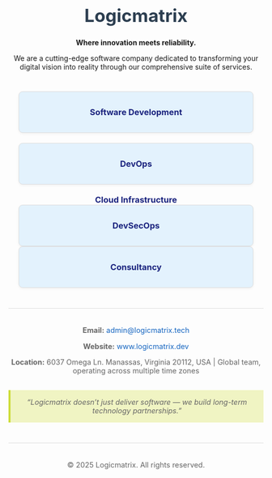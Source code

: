
<h1  align="center" style="font-size: 2.2rem; color: #2c3e50;">Logicmatrix</h1>
<p  align="center"><strong>Where innovation meets reliability.</strong></p>
<p  align="center">We are a cutting-edge software company dedicated to transforming your digital vision into reality through
    our comprehensive suite of services.</p>
<h2style="font-size: 1.5rem; color: #2c3e50; margin-top: 40px; border-bottom: 1px solid #181616; padding-bottom:5px;"></h2>
<h2 align="center"></h2>
<div style="max-width: 800px; margin: 40px auto; padding: 0 20px;">

<div style="display: flex; flex-wrap: wrap; gap: 20px; justify-content: center; margin-top: 30px;">
<div style="flex: 1 1 250px; background: #e3f2fd; border-radius: 8px; border: 1px solid #ddd; padding: 30px; text-align: center; box-shadow: 0 2px 5px rgba(0,0,0,0.05);">
<h3 style="margin: 0; color: #1a237e;">Software Development</h3>
</div>
<div style="flex: 1 1 250px; background: #e3f2fd; border-radius: 8px; border: 1px solid #ddd; padding: 30px; text-align: center; box-shadow: 0 2px 5px rgba(0,0,0,0.05);">
<h3 style="margin: 0; color: #1a237e;">DevOps</h3>
</div>
<divstyle="flex: 1 1 250px; background: #e3f2fd; border-radius: 8px; border: 1px solid #ddd; padding: 30px; text-align: center; box-shadow: 0 2px 5px rgba(0,0,0,0.05);">
<h3 style="margin: 0; color: #1a237e;">Cloud Infrastructure</h3>
</div>

<div style="flex: 1 1 250px; background: #e3f2fd; border-radius: 8px; border: 1px solid #ddd; padding: 30px; text-align: center; box-shadow: 0 2px 5px rgba(0,0,0,0.05);">
<h3 style="margin: 0; color: #1a237e;">DevSecOps</h3>
</div>
<div style="flex: 1 1 250px; background: #e3f2fd; border-radius: 8px; border: 1px solid #ddd; padding: 30px; text-align: center; box-shadow: 0 2px 5px rgba(0,0,0,0.05);">
<h3 style="margin: 0; color: #1a237e;">Consultancy</h3>
</div>
</div>
<div style="text-align: center; margin-top: 40px; font-size: 0.9rem; color: #666; padding-top: 20px; border-top: 1px solid #ddd">
<div style="margin-bottom: 20px;">
<p><strong>Email:</strong> <a href="mailto:admin@logicmatrix.tech"style="color: #1565c0; text-decoration: none ">admin@logicmatrix.tech</a></p>
<p><strong>Website:</strong> <a href="https://logicmatrix.tech/" target="_blank"style="color: #1565c0; text-decoration: none">www.logicmatrix.dev</a></p>
<p><strong>Location:</strong> 6037 Omega Ln. Manassas, Virginia 20112, USA | Global team, operating
            across multiple time zones</p>
</div>
<div style="font-style: italic; background: #f0f4c3; padding: 15px 20px; border-left: 4px solid #cddc39; margin-top: 30px;"> “Logicmatrix doesn’t just deliver software — we build long-term technology partnerships.”
</div>
<div style="text-align: center; margin-top: 40px; font-size: 0.9rem; color: #666; padding-top: 20px; border-top: 1px solid #ddd;">
<p>© 2025 Logicmatrix. All rights reserved.</p>
</div>
</div>
</div>